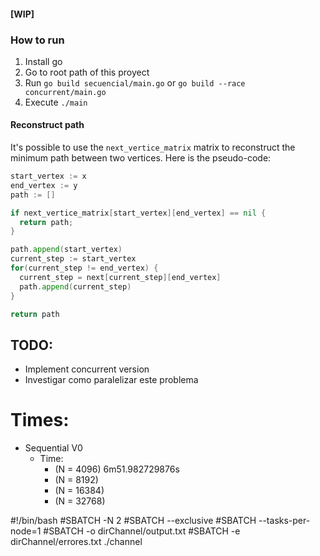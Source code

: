 #### \[WIP\]

### How to run
1. Install go
2. Go to root path of this proyect
3. Run `go build secuencial/main.go` or `go build --race concurrent/main.go`
4. Execute `./main`


#### Reconstruct path
It's possible to use the `next_vertice_matrix` matrix to reconstruct the minimum path between two vertices.
Here is the pseudo-code:
```go
start_vertex := x
end_vertex := y
path := []

if next_vertice_matrix[start_vertex][end_vertex] == nil {
  return path;
}

path.append(start_vertex)
current_step := start_vertex
for(current_step != end_vertex) {
  current_step = next[current_step][end_vertex]
  path.append(current_step)
}

return path
```

## TODO:

* Implement concurrent version
* Investigar como paralelizar este problema

# Times:

* Sequential V0
  * Time:
    * (N = 4096) 6m51.982729876s
    * (N = 8192)
    * (N = 16384)
    * (N = 32768)



#!/bin/bash
#SBATCH -N 2
#SBATCH --exclusive
#SBATCH --tasks-per-node=1
#SBATCH -o dirChannel/output.txt
#SBATCH -e dirChannel/errores.txt
./channel
